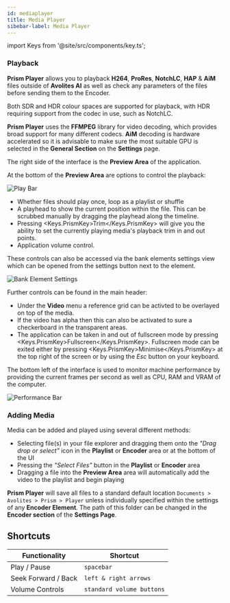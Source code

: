 ```yaml
---
id: mediaplayer
title: Media Player
sibebar-label: Media Player
---
```


import Keys from '@site/src/components/key.ts';

### Playback

**Prism Player** allows you to playback **H264**, **ProRes**, **NotchLC**, **HAP** & **AiM** files outside of **Avolites AI** as well as check any parameters of the files before sending them to the Encoder.

Both SDR and HDR colour spaces are supported for playback, with HDR requiring support from the codec in use, such as NotchLC. 

**Prism Player** uses the **FFMPEG** library for video decoding, which provides broad support for many different codecs. **AiM** decoding is hardware accelerated so it is advisable to make sure the most suitable GPU is selected in the **General Section** on the **Settings** page.

The right side of the interface is the **Preview Area** of the application.

At the bottom of the **Preview Area** are options to control the playback:

![Play Bar](/prismdocs/images/playerplayhead.png "Play Bar")

- Whether files should play once, loop as a playlist or shuffle
- A playhead to show the current position within the file. This can be scrubbed manually by dragging the playhead along the timeline.
- Pressing <Keys.PrismKey>Trim</Keys.PrismKey> will give you the ability to set the currently playing media's playback trim in and out points.
- Application volume control.

These controls can also be accessed via the bank elements settings view which can be opened from the settings button next to the element. 

![Bank Element Settings](/prismdocs/images/bank_element_settings.png "Bank Element Settings")

Further controls can be found in the main header:

- Under the **Video** menu a reference grid can be activted to be overlayed on top of the media.
- If the video has alpha then this can also be activated to sure a checkerboard in the transparent areas.
- The application can be taken in and out of fullscreen mode by pressing <Keys.PrismKey>Fullscreen</Keys.PrismKey>. Fullscreen mode can be exited either by pressing <Keys.PrismKey>Minimise</Keys.PrismKey> at the top right of the screen or by using the _Esc_ button on your keyboard.

The bottom left of the interface is used to monitor machine performance by providing the current frames per second as well as CPU, RAM and VRAM of the computer.

![Performance Bar](/prismdocs/images/performance_bar.png "Performance Bar")

### Adding Media

Media can be added and played using several different methods:

- Selecting file(s) in your file explorer and dragging them onto the _"Drag drop or select"_ icon in the **Playlist** or **Encoder** area or at the bottom of the UI
- Pressing the _"Select Files"_ button in the **Playlist** or **Encoder** area
- Dragging a file into the **Preview Area** area will automatically add the video to the playlist and begin playing

**Prism Player** will save all files to a standard default location `Documents > Avolites > Prism > Player` unless individually specified within the settings of any **Encoder Element**. The path of this folder can be changed in the **Encoder section** of the **Settings Page**.

## Shortcuts

| **Functionality**   | **Shortcut**              |
| ------------------- | ------------------------- |
| Play / Pause        | `spacebar`                |
| Seek Forward / Back | `left & right arrows`     |
| Volume Controls     | `standard volume buttons` |
